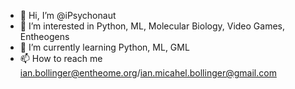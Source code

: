 - 👋 Hi, I’m @iPsychonaut
- 👀 I’m interested in Python, ML, Molecular Biology, Video Games, Entheogens
- 🌱 I’m currently learning Python, ML, GML
- 📫 How to reach me ian.bollinger@entheome.org/ian.micahel.bollinger@gmail.com

<!---
iPsychonaut/iPsychonaut is a ✨ special ✨ repository because its `README.md` (this file) appears on your GitHub profile.
You can click the Preview link to take a look at your changes.
--->
